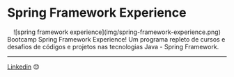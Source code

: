 # Spring Framework Experience
<center>
![spring framework experience](img/spring-framework-experience.png)
</center>
Bootcamp Spring Framework Experience! Um programa repleto de cursos e desafios de códigos e projetos nas tecnologias Java - Spring Framework. 


---
[Linkedin](https://www.linkedin.com/in/wellitonfernandes/) 😊

